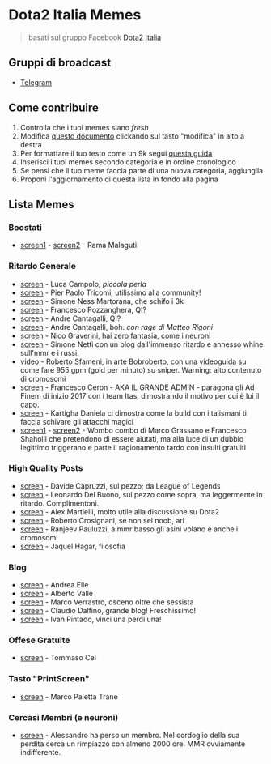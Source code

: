 # Dota2 Italia Memes
> basati sul gruppo Facebook [Dota2 Italia](https://www.facebook.com/groups/Dota2Italy/)

## Gruppi di broadcast
- [Telegram](https://t.me/dota2italiamemes)


## Come contribuire
1. Controlla che i tuoi memes siano *fresh*
2. Modifica [questo documento](https://github.com/scaccogatto/dota2-italia-memes/blob/master/README.md) clickando sul tasto "modifica" in alto a destra
3. Per formattare il tuo testo come un 9k segui [questa guida](http://daringfireball.net/projects/markdown/basics)
4. Inserisci i tuoi memes secondo categoria e in ordine cronologico
5. Se pensi che il tuo meme faccia parte di una nuova categoria, aggiungila
6. Proponi l'aggiornamento di questa lista in fondo alla pagina

## Lista Memes

### Boostati
- [screen1](http://i.imgur.com/xuNZ47z.png) - [screen2](http://i.imgur.com/DeyrGA3.png) - Rama Malaguti

### Ritardo Generale
- [screen](http://i.imgur.com/Mkiz0LH.png) - Luca Campolo, *piccola perla*
- [screen](http://i.imgur.com/D3PNjuG.png) - Pier Paolo Tricomi, utilissimo alla community!
- [screen](http://imgur.com/a/Mb9DJ) - Simone Ness Martorana, che schifo i 3k
- [screen](http://i.imgur.com/uRAmm9q.png) - Francesco Pozzanghera, QI?
- [screen](http://i.imgur.com/XtuO1sL.png) - Andre Cantagalli, QI?
- [screen](http://i.imgur.com/7kFJ6Ed.png) - Andre Cantagalli, boh. *con rage di Matteo Rigoni*
- [screen](http://i.imgur.com/COLQYld.png) - Nico Graverini, hai zero fantasia, come i neuroni
- [screen](http://i.imgur.com/yZkdljI.png) - Simone Nettì con un blog dall'immenso ritardo e annesso whine sull'mmr e i russi.
- [video](https://www.youtube.com/watch?v=CpSxp9QpMi4) - Roberto Sfameni, in arte Bobroberto, con una videoguida su come fare 955 gpm (gold per minuto) su sniper. Warning: alto contenuto di cromosomi
- [screen](http://imgur.com/a/odXNR) - Francesco Ceron - AKA IL GRANDE ADMIN - paragona gli Ad Finem di inizio 2017 con i team Itas, dimostrando il motivo per cui è lui il capo.
- [screen](http://imgur.com/a/wuEhx) - Kartigha Daniela ci dimostra come la build con i talismani ti faccia schivare gli attacchi magici
- [screen1](http://imgur.com/a/kY0aE) - [screen2](http://imgur.com/a/9QGpL) - Wombo combo di Marco Grassano e Francesco Shaholli che pretendono di essere aiutati, ma alla luce di un dubbio legittimo triggerano e parte il ragionamento tardo con insulti gratuiti

### High Quality Posts
- [screen](http://i.imgur.com/t6ZHN6u.png) - Davide Capruzzi, sul pezzo; da League of Legends
- [screen](http://i.imgur.com/bDSFdlk.png) - Leonardo Del Buono, sul pezzo come sopra, ma leggermente in ritardo. Complimentoni.
- [screen](http://i.imgur.com/3tEXMZP.png) - Alex Martielli, molto utile alla discussione su Dota2
- [screen](http://i.imgur.com/BKumDvJ.png) - Roberto Crosignani, se non sei noob, ari
- [screen](http://imgur.com/a/gJj7A) - Ranjeev Pauluzzi, a mmr basso gli asini volano e anche i cromosomi
- [screen](http://i.imgur.com/aqgTZ7b.png) - Jaquel Hagar, filosofia

### Blog
- [screen](http://i.imgur.com/CAEgubJ.png) - Andrea Elle
- [screen](http://i.imgur.com/LNzhfqR.png) - Alberto Valle
- [screen](http://i.imgur.com/v5cycJ6.png) - Marco Verrastro, osceno oltre che sessista
- [screen](http://i.imgur.com/qCYlezA.png) - Claudio Dalfino, grande blog! Freschissimo!
- [screen](http://i.imgur.com/Sq1oKXp.png) - Ivan Pintado, vinci una perdi una!

### Offese Gratuite
- [screen](http://i.imgur.com/qmx64KO.png) - Tommaso Cei

### Tasto "PrintScreen"
- [screen](http://i.imgur.com/WCdvLhJ.png) - Marco Paletta Trane

### Cercasi Membri (e neuroni)
- [screen](http://imgur.com/n6gE7NG) - Alessandro ha perso un membro. Nel cordoglio della sua perdita cerca un rimpiazzo con almeno 2000 ore. MMR ovviamente indifferente.
